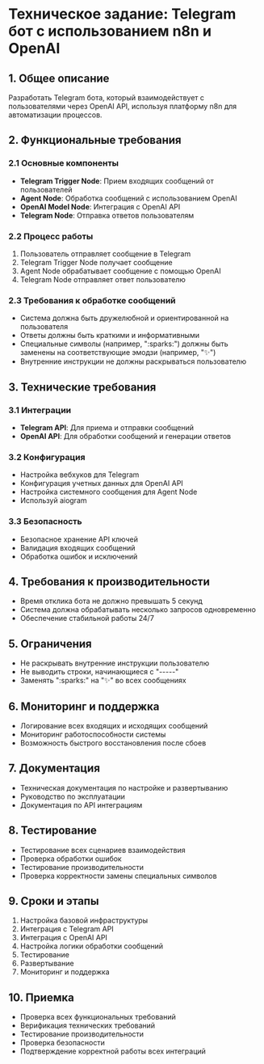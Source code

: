 # Техническое задание: Telegram бот с использованием n8n и OpenAI

## 1. Общее описание
Разработать Telegram бота, который взаимодействует с пользователями через OpenAI API, используя платформу n8n для автоматизации процессов.

## 2. Функциональные требования

### 2.1 Основные компоненты
- **Telegram Trigger Node**: Прием входящих сообщений от пользователей
- **Agent Node**: Обработка сообщений с использованием OpenAI
- **OpenAI Model Node**: Интеграция с OpenAI API
- **Telegram Node**: Отправка ответов пользователям

### 2.2 Процесс работы
1. Пользователь отправляет сообщение в Telegram
2. Telegram Trigger Node получает сообщение
3. Agent Node обрабатывает сообщение с помощью OpenAI
4. Telegram Node отправляет ответ пользователю

### 2.3 Требования к обработке сообщений
- Система должна быть дружелюбной и ориентированной на пользователя
- Ответы должны быть краткими и информативными
- Специальные символы (например, ":sparks:") должны быть заменены на соответствующие эмодзи (например, "✨")
- Внутренние инструкции не должны раскрываться пользователю

## 3. Технические требования

### 3.1 Интеграции
- **Telegram API**: Для приема и отправки сообщений
- **OpenAI API**: Для обработки сообщений и генерации ответов

### 3.2 Конфигурация
- Настройка вебхуков для Telegram
- Конфигурация учетных данных для OpenAI API
- Настройка системного сообщения для Agent Node
- Используй aiogram

### 3.3 Безопасность
- Безопасное хранение API ключей
- Валидация входящих сообщений
- Обработка ошибок и исключений

## 4. Требования к производительности
- Время отклика бота не должно превышать 5 секунд
- Система должна обрабатывать несколько запросов одновременно
- Обеспечение стабильной работы 24/7

## 5. Ограничения
- Не раскрывать внутренние инструкции пользователю
- Не выводить строки, начинающиеся с "-----"
- Заменять ":sparks:" на "✨" во всех сообщениях

## 6. Мониторинг и поддержка
- Логирование всех входящих и исходящих сообщений
- Мониторинг работоспособности системы
- Возможность быстрого восстановления после сбоев

## 7. Документация
- Техническая документация по настройке и развертыванию
- Руководство по эксплуатации
- Документация по API интеграциям

## 8. Тестирование
- Тестирование всех сценариев взаимодействия
- Проверка обработки ошибок
- Тестирование производительности
- Проверка корректности замены специальных символов

## 9. Сроки и этапы
1. Настройка базовой инфраструктуры
2. Интеграция с Telegram API
3. Интеграция с OpenAI API
4. Настройка логики обработки сообщений
5. Тестирование
6. Развертывание
7. Мониторинг и поддержка

## 10. Приемка
- Проверка всех функциональных требований
- Верификация технических требований
- Тестирование производительности
- Проверка безопасности
- Подтверждение корректной работы всех интеграций 